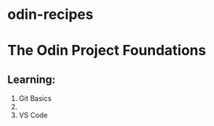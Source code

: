 # odin-recipes
<h1>The Odin Project Foundations</h1>
<h2>Learning:</h2>
<ol>
  <li> Git Basics<li>
  <li> VS Code</li>
</ol>


